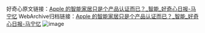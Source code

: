 好奇心原文链接：[Apple 的智能家居只是个产品认证而已？_智能_好奇心日报-马宁忆](https://www.qdaily.com/articles/943.html)
WebArchive归档链接：[Apple 的智能家居只是个产品认证而已？_智能_好奇心日报-马宁忆](http://web.archive.org/web/20160408084847/http://www.qdaily.com/articles/943.html)
![image](http://ww3.sinaimg.cn/large/007d5XDply1g3v45fqdzyj30u02o81e9)